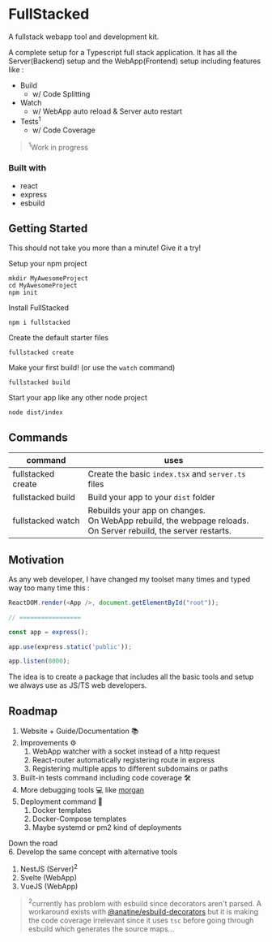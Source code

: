 # FullStacked
A fullstack webapp tool and development kit.

A complete setup for a Typescript full stack application.
It has all the Server(Backend) setup and the WebApp(Frontend) setup including features like :
* Build
  * w/ Code Splitting
* Watch
  * w/ WebApp auto reload & Server auto restart
* Tests<sup>1</sup>
  * w/ Code Coverage

> <sup>1</sup>Work in progress

### Built with
* react
* express
* esbuild

## Getting Started
This should not take you more than a minute! Give it a try!

Setup your npm project
```shell
mkdir MyAwesomeProject
cd MyAwesomeProject
npm init
```
Install FullStacked
```shell
npm i fullstacked
```
Create the default starter files
```shell
fullstacked create
```
Make your first build! (or use the `watch` command)
```shell
fullstacked build
```
Start your app like any other node project
```shell
node dist/index
```

## Commands

| command | uses |
| --- | --- |
| fullstacked create | Create the basic `index.tsx` and `server.ts` files |
| fullstacked build | Build your app to your `dist` folder |
| fullstacked watch | Rebuilds your app on changes.<br />On WebApp rebuild, the webpage reloads.<br />On Server rebuild, the server restarts.|

## Motivation
As any web developer, I have changed my toolset many times and typed way too many time this :
```js
ReactDOM.render(<App />, document.getElementById("root"));

// =================

const app = express();

app.use(express.static('public'));

app.listen(8000);
```
The idea is to create a package that includes all the basic tools and setup we always use as JS/TS web developers.

## Roadmap
1. Website + Guide/Documentation 📚
2. Improvements ⚙️
   1. WebApp watcher with a socket instead of a http request
   2. React-router automatically registering route in express
   3. Registering multiple apps to different subdomains or paths
3. Built-in tests command including code coverage 🛠
4. More debugging tools 💻 like [morgan](https://github.com/expressjs/morgan)
5. Deployment command 🚀
   1. Docker templates
   2. Docker-Compose templates
   3. Maybe systemd or pm2 kind of deployments

Down the road<br />
6. Develop the same concept with alternative tools
   1. NestJS (Server)<sup>2</sup>
   2. Svelte (WebApp)
   3. VueJS (WebApp)
> <sup>2</sup>currently has problem with esbuild since decorators aren't parsed.
> A workaround exists with [@anatine/esbuild-decorators](https://github.com/anatine/esbuildnx/tree/main/packages/esbuild-decorators) 
> but it is making the code coverage irrelevant since 
> it uses `tsc` before going through esbuild which generates the source maps...
